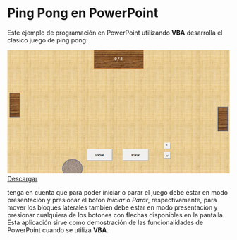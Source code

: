 # Ping Pong en PowerPoint

Este ejemplo de programación en PowerPoint utilizando **VBA** desarrolla el clasico juego de ping pong:

![game](./images/game.gif "game")
[Descargar](./ping_pong.pptm)

tenga en cuenta que para poder iniciar o parar el juego debe estar en modo presentación y presionar el boton *Iniciar* o *Parar*, respectivamente, para mover los bloques laterales tambien debe estar en modo presentación y presionar cualquiera de los botones con flechas disponibles en la pantalla. Esta aplicación sirve como demostración de las funcionalidades de PowerPoint cuando se utiliza **VBA**.